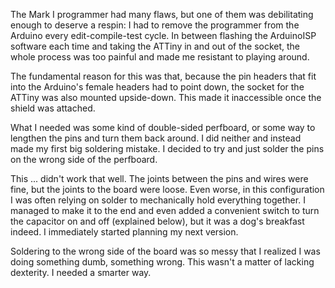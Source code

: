 The Mark I programmer had many flaws, but one of them was debilitating
enough to deserve a respin: I had to remove the programmer from the
Arduino every edit-compile-test cycle. In between flashing the
ArduinoISP software each time and taking the ATTiny in and out of the
socket, the whole process was too painful and made me resistant to
playing around.

The fundamental reason for this was that, because the pin headers that
fit into the Arduino's female headers had to point down, the socket
for the ATTiny was also mounted upside-down. This made it inaccessible
once the shield was attached.

What I needed was some kind of double-sided perfboard, or some way to
lengthen the pins and turn them back around. I did neither and instead
made my first big soldering mistake. I decided to try and just solder
the pins on the wrong side of the perfboard.

This ... didn't work that well. The joints between the pins and wires
were fine, but the joints to the board were loose. Even worse, in this
configuration I was often relying on solder to mechanically hold
everything together. I managed to make it to the end and even added a
convenient switch to turn the capacitor on and off (explained below),
but it was a dog's breakfast indeed. I immediately started planning my
next version.

Soldering to the wrong side of the board was so messy that I realized
I was doing something dumb, something wrong. This wasn't a matter of
lacking dexterity. I needed a smarter way.